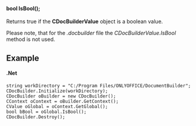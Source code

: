 #### bool IsBool();

Returns true if the **CDocBuilderValue** object is a boolean value.

Please note, that for the *.docbuilder* file the *CDocBuilderValue.IsBool* method is not used.

## Example

#### .Net

```
string workDirectory = "C:/Program Files/ONLYOFFICE/DocumentBuilder";
CDocBuilder.Initialize(workDirectory);
CDocBuilder oBuilder = new CDocBuilder();
CContext oContext = oBuilder.GetContext();
CValue oGlobal = oContext.GetGlobal();
bool bBool = oGlobal.IsBool();
CDocBuilder.Destroy();
```
